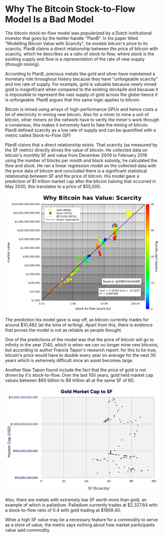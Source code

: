 # Why The Bitcoin Stock-to-Flow Model Is a Bad Model

The bitcoin stock-to-flow model was popularized by a Dutch institutional investor that goes by the twitter handle "PlanB". In his paper titled "Modelling Bitcoin Value with Scarcity", he models bitcoin's price to its scarcity. PlanB claims a direct relationship between the price of bitcoin with scarcity, which he describes as a ratio of stock to flow, where stock is the existing supply and flow is a representation of the rate of new supply (through mining).

According to PlanB, precious metals like gold and silver have maintained a monetary role throughout history because they have "unforgeable scarcity" and low rate of supply. For example, gold is valuable because newly mined gold is insignificant when compared to the existing stockpile and because it is impossible to represent the vast supply of gold across the globe-hence it is unforgeable. PlanB argues that this same logic applies to bitcoin.

Bitcoin is mined using arrays of high-performance GPUs and hence costs a lot of electricity in mining new bitcoin. Also for a miner to mine a unit of bitcoin, other miners on the network have to verify the miner's work through a consensus, this makes it extremely hard to fake the mining of bitcoin. PlanB defined scarcity as a low rate of supply and can be quantified with a metric called Stock-to-Flow (SF)

PlanB claims that a direct relationship exists. That scarcity (as measured by the SF metric) directly drives the value of bitcoin. He collected data on bitcoin's monthly SF and value from December 2009 to February 2019 using the number of blocks per month and block subsidy, he calculated the flow and stock. He ran a linear regression model on the collected data with the price data of bitcoin and concluded there is a significant statistical relationship between SF and the price of bitcoin. His model gave a prediction of $1 trillion market cap after the bitcoin halving that occurred in May 2020, this translates to a price of $55,000.

![bitcoin_scarcity](images/bitcoin_scarcity.png)

The prediction his model gave is way off, as bitcoin currently trades for around $10,482 (at the time of writing). Apart from this, there is evidence that proves the model is not as reliable as people thought.

One of the predictions of the model was that the price of bitcoin will go to infinity in the year 2140, which is when we can no longer mine new bitcoins, but according to author Francis Tapon's research report: for this to be true, bitcoin's price would have to double every year on average for the next 30 years which is extremely difficult once an asset becomes large.

Another flaw Tapon found include the fact that the price of gold is not driven by it's stock-to-flow. Over the last 100 years, gold held market cap values between $60 billion to $9 trillion all at the same SF of 60.

![gold market cap](images/gold-market-cap-to-sf.png)

Also, there are metals with extremely low SF worth more than gold, an example of which is palladium. Palladium currently trades at $2,327.84 with a stock-to-flow ratio of 0.4 with gold trading at $1909.40.

While a high SF value may be a necessary feature for a commodity to serve as a store of value, the metric says nothing about how market participants value said commodity.
